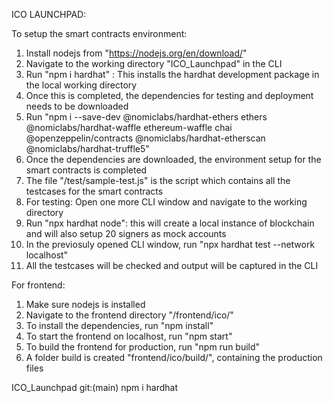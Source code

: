 ICO LAUNCHPAD:

To setup the smart contracts environment:
1. Install nodejs from "https://nodejs.org/en/download/"
2. Navigate to the working directory "ICO_Launchpad" in the CLI
3. Run "npm i hardhat" : This installs the hardhat development package in the local working directory
4. Once this is completed, the dependencies for testing and deployment needs to be downloaded
5. Run "npm i --save-dev @nomiclabs/hardhat-ethers ethers @nomiclabs/hardhat-waffle ethereum-waffle chai @openzeppelin/contracts @nomiclabs/hardhat-etherscan @nomiclabs/hardhat-truffle5"
6. Once the dependencies are downloaded, the environment setup for the smart contracts is completed
7. The file "/test/sample-test.js" is the script which contains all the testcases for the smart contracts
8. For testing: Open one more CLI window and navigate to the working directory
9. Run "npx hardhat node": this will create a local instance of blockchain and will also setup 20 signers as mock accounts
10. In the previosuly opened CLI window, run "npx hardhat test --network localhost"
11. All the testcases will be checked and output will be captured in the CLI

For frontend:
1. Make sure nodejs is installed
2. Navigate to the frontend directory "/frontend/ico/"
3. To install the dependencies, run "npm install"
4. To start the frontend on localhost, run "npm start"
5. To build the frontend for production, run "npm run build"
6. A folder build is created "frontend/ico/build/", containing the production files 

  ICO_Launchpad git:(main) npm i hardhat

  
